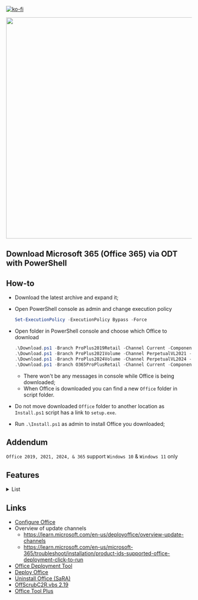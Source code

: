[![ko-fi](https://www.ko-fi.com/img/githubbutton_sm.svg)](https://ko-fi.com/Q5Q51QUJC)

<img src="https://github.com/user-attachments/assets/2c4da2e2-6d5c-468b-b677-8b4fc3db8b7c" width='600'>

## Download Microsoft 365 (Office 365) via ODT with PowerShell 

## How-to

* Download the latest archive and expand it;
* Open PowerShell console as admin and change execution policy

  ```powershell
  Set-ExecutionPolicy -ExecutionPolicy Bypass -Force
  ```

* Open folder in PowerShell console and choose which Office to download

  ```powershell
  .\Download.ps1 -Branch ProPlus2019Retail -Channel Current -Components Word, Excel, PowerPoint
  .\Download.ps1 -Branch ProPlus2021Volume -Channel PerpetualVL2021 -Components Excel, Word
  .\Download.ps1 -Branch ProPlus2024Volume -Channel PerpetualVL2024 -Components Excel, OneDrive, PowerPoint, Word
  .\Download.ps1 -Branch O365ProPlusRetail -Channel Current -Components Excel, OneDrive, Outlook, PowerPoint, Teams, Word
  ```

  * There won't be any messages in console while Office is being downloaded;
  * When Office is downloaded you can find a new `Office` folder in script folder.
* Do not move downloaded `Office` folder to another location as `Install.ps1` script has a link to `setup.exe`.
* Run `.\Install.ps1` as admin to install Office you downloaded;

## Addendum

`Office 2019, 2021, 2024, & 365` support `Windows 10` & `Windows 11` only

## Features

<details>
  <summary>List</summary>

* General
* Remove diagnostics tracking scheduled tasks
* Do not send additional diagnostic and usage data to Microsoft
* Disable LinkedIn features in Office applications
* Turn off the cloud features
* Turn on Touch/Mouse Mode

* Word
  * Do not show the Start screen when application starts
  * Do not open e-mail attachments and other uneditable files in reading view
  * Disable Protected View for files originating from the Internet
  * Disable Protected View for files located in potentially unsafe locations
  * Disable Protected View for Outlook attachments
  * Show the ruler
  * Save AutoRecover information every 3 minutes
  * Enable the "Draw" tab
  * Enable the "Developer" tab
  * Remove Adobe Acrobat Pro DC COM Add-ins

* Excel
  * Do not show the Start screen when application starts
  * Disable Protected View for files originating from the Internet
  * Disable Protected View for files located in potentially unsafe locations
  * Disable Protected View for Outlook attachments
  * Save AutoRecover information every 3 minutes
  * Enable the "Draw" tab
  * Enable the "Developer" tab

</details>

## Links

* [Configure Office](https://config.office.com/deploymentsettings)
* Overview of update channels
  * <https://learn.microsoft.com/en-us/deployoffice/overview-update-channels>
  * <https://learn.microsoft.com/en-us/microsoft-365/troubleshoot/installation/product-ids-supported-office-deployment-click-to-run>
* [Office Deployment Tool](https://www.microsoft.com/en-us/download/details.aspx?id=49117)
* [Deploy Office](https://learn.microsoft.com/en-us/deployoffice/deployment-guide-microsoft-365-apps)
* [Uninstall Office (SaRA)](https://www.microsoft.com/en-us/download/100607)
* [OffScrubC2R.vbs 2.19](https://github.com/farag2/Office/tree/master/Office_Uninstall)
* [Office Tool Plus](https://github.com/YerongAI/Office-Tool)
